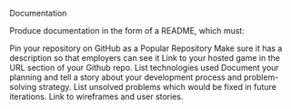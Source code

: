 Documentation

Produce documentation in the form of a README, which must:

 Pin your repository on GitHub as a Popular Repository
Make sure it has a description so that employers can see it
 Link to your hosted game in the URL section of your Github repo.
 List technologies used
 Document your planning and tell a story about your development process and problem-solving strategy.
 List unsolved problems which would be fixed in future iterations.
 Link to wireframes and user stories.
